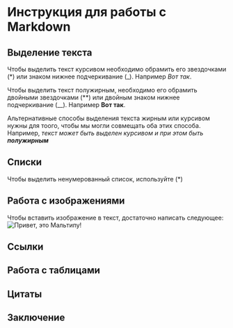 # Инструкция для работы с Markdown

## Выделение текста

Чтобы выделить текст курсивом необходимо обрамить его звездочками (*) или знаком нижнее подчеркивание (_). Например *Вот так*.

Чтобы выделить текст полужирным, необходимо его обрамить двойными звездочками (**) или двойным знаком нижнее подчеркивание (__). Например **Вот так**.

Альтернативные способы выделения текста жирным или курсивом нужны для тоого, чтобы мы могли совмещать оба этих способа. Например, _текст может быть выделен курсивом и при этом быть **полужирным**_

## Списки
Чтобы выделить ненумерованный список, используйте (*)
## Работа с изображениями 

Чтобы вставить изображение в текст, достаточно написать следующее:
![Привет, это Мальтипу!](Мальтипу.jpg)

## Ссылки

## Работа с таблицами

## Цитаты 

## Заключение